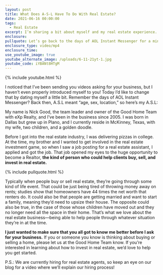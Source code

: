 ```yaml
---
layout: post
title: What Does A-S-L Have To Do With Real Estate?
date: 2021-06-16 00:00:00
tags:
  - Real Estate
excerpt: I’m sharing a bit about myself and my real estate experience.
enclosure:
pullquote: Let’s go back to the days of AOL Instant Messenger for a minute.
enclosure_type: video/mp4
enclosure_time:
use_youtube_image: true
youtube_alternate_image: /uploads/6-11-21yt-1.jpg
youtube_code: iYBANt8HTgM
---
```

{% include youtube.html %}

I noticed that I’ve been sending you videos asking for your business, but I haven’t even properly introduced myself to you\! Today I’d like to change that by dating myself a little bit. Remember the days of AOL Instant Messenger? Back then, A.S.L meant “age, sex, location,” so here’s my A.S.L:

My name is Nick Good, the team leader and owner of the Good Home Team with eXp Realty, and I’ve been in the business since 2005. I was born in Dallas but grew up in Plano, and I currently reside in McKinney, Texas, with my wife, two children, and a golden doodle.

Before I got into the real estate industry, I was delivering pizzas in college. At the time, my brother and I wanted to get involved in the real estate investment game, so when I saw a job posting for a real estate assistant, I applied and got the job. That job opened my eyes to the huge opportunity to become a Realtor, **the kind of person who could help clients buy, sell, and invest in real estate.**

{% include pullquote.html %}

Typically when people buy or sell real estate, they’re going through some kind of life event. That could be just being tired of throwing money away on rents; studies show that homeowners have 44 times the net worth that renters do. It could also be that people are getting married and want to start a family, meaning they’d need to upsize their house. The opposite could also be true, in the case of those whose children have moved out and they no longer need all the space in their home. That’s what we love about the real estate business—being able to help people through whatever situation they’re in at the time.

**I just wanted to make sure that you all got to know me better before I ask for your business.** If you or someone you know is thinking about buying or selling a home, please let us at the Good Home Team know. If you’re interested in learning about how to invest in real estate, we’d love to help you get started.

P.S.: We are currently hiring for real estate agents, so keep an eye on our blog for a video where we’ll explain our hiring process\!
